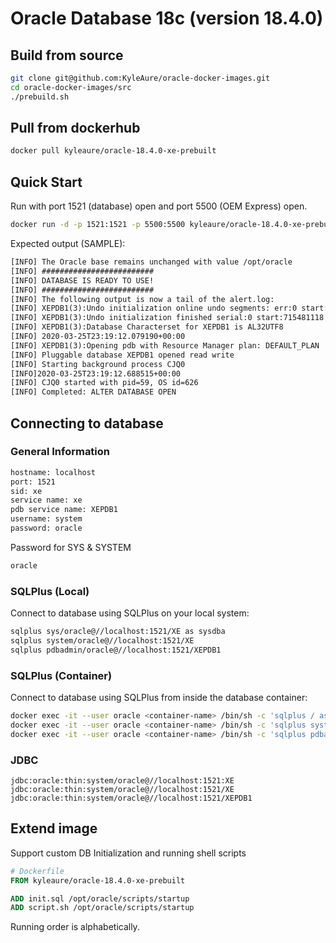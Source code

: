 Oracle Database 18c (version 18.4.0)
============================



## Build from source
```sh
git clone git@github.com:KyleAure/oracle-docker-images.git
cd oracle-docker-images/src
./prebuild.sh
```

## Pull from dockerhub
```sh
docker pull kyleaure/oracle-18.4.0-xe-prebuilt
```

## Quick Start

Run with port 1521 (database) open and port 5500 (OEM Express) open.
```sh
docker run -d -p 1521:1521 -p 5500:5500 kyleaure/oracle-18.4.0-xe-prebuilt
```

Expected output (SAMPLE):
```txt
[INFO] The Oracle base remains unchanged with value /opt/oracle
[INFO] #########################
[INFO] DATABASE IS READY TO USE!
[INFO] #########################
[INFO] The following output is now a tail of the alert.log:
[INFO] XEPDB1(3):Undo initialization online undo segments: err:0 start: 715481124 end: 715481236 diff: 112 ms (0.1 seconds)
[INFO] XEPDB1(3):Undo initialization finished serial:0 start:715481118 end:715481242 diff:124 ms (0.1 seconds)
[INFO] XEPDB1(3):Database Characterset for XEPDB1 is AL32UTF8
[INFO] 2020-03-25T23:19:12.079190+00:00
[INFO] XEPDB1(3):Opening pdb with Resource Manager plan: DEFAULT_PLAN
[INFO] Pluggable database XEPDB1 opened read write
[INFO] Starting background process CJQ0
[INFO]2020-03-25T23:19:12.688515+00:00
[INFO] CJQ0 started with pid=59, OS id=626 
[INFO] Completed: ALTER DATABASE OPEN
```

## Connecting to database

### General Information

```txt
hostname: localhost
port: 1521
sid: xe
service name: xe
pdb service name: XEPDB1
username: system
password: oracle
```

Password for SYS & SYSTEM
```txt
oracle
```

### SQLPlus (Local)
Connect to database using SQLPlus on your local system:
```sh
sqlplus sys/oracle@//localhost:1521/XE as sysdba
sqlplus system/oracle@//localhost:1521/XE
sqlplus pdbadmin/oracle@//localhost:1521/XEPDB1
```

### SQLPlus (Container)
Connect to database using SQLPlus from inside the database container:
```sh
docker exec -it --user oracle <container-name> /bin/sh -c 'sqlplus / as sysdba'
docker exec -it --user oracle <container-name> /bin/sh -c 'sqlplus system/oracle'
docker exec -it --user oracle <container-name> /bin/sh -c 'sqlplus pdbadmin@XEPDB1/oracle'
```

### JDBC
```URL
jdbc:oracle:thin:system/oracle@//localhost:1521:XE
jdbc:oracle:thin:system/oracle@//localhost:1521/XE
jdbc:oracle:thin:system/oracle@//localhost:1521/XEPDB1
```

## Extend image
Support custom DB Initialization and running shell scripts
```Dockerfile
# Dockerfile
FROM kyleaure/oracle-18.4.0-xe-prebuilt

ADD init.sql /opt/oracle/scripts/startup
ADD script.sh /opt/oracle/scripts/startup
```
Running order is alphabetically. 